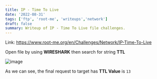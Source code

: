```yaml
---
title: IP - Time To Live
date: '2022-08-31'
tags: ['ftp', 'root-me', 'writeups','network']
draft: false
summary: Writeup of IP - Time To Live file challenges.
---
```


Link: https://www.root-me.org/en/Challenges/Network/IP-Time-To-Live

Open file by using **WIRESHARK** then search for string **TTL** 

![image](https://user-images.githubusercontent.com/61643034/187824277-bacc38a7-5306-47ba-9e6d-4e2100cb54a0.png)

As we can see, the final request to target has **TTL Value** is ```13```
